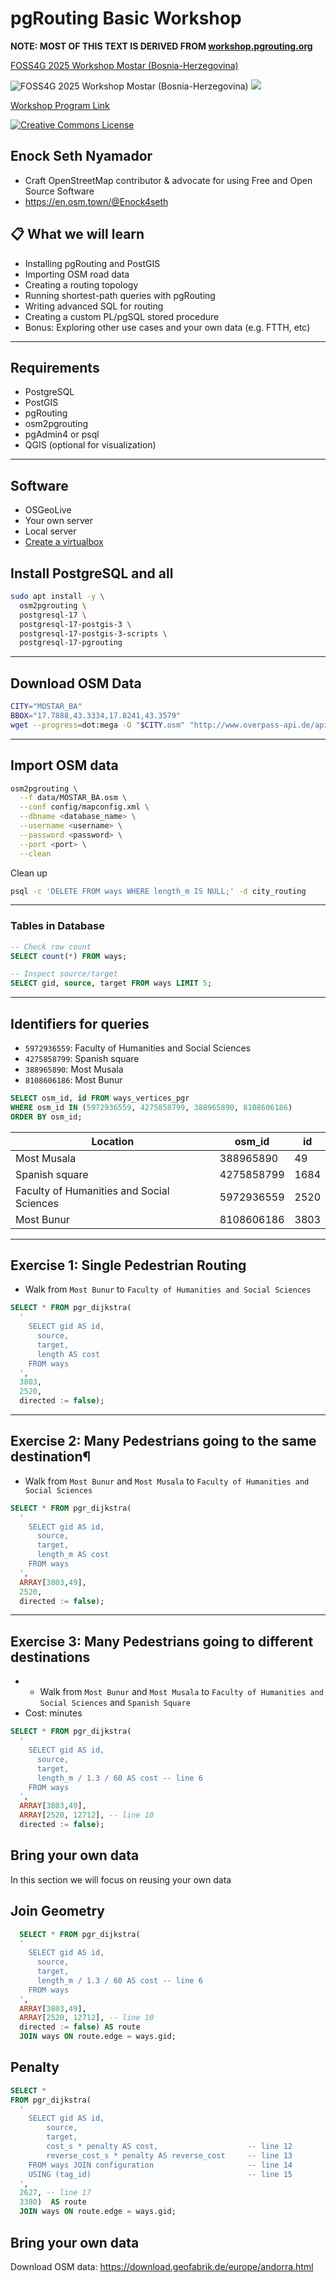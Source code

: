 # pgRouting Basic Workshop

**NOTE: MOST OF THIS TEXT IS DERIVED FROM [workshop.pgrouting.org](https://workshop.pgrouting.org)**

[FOSS4G 2025 Workshop Mostar (Bosnia-Herzegovina)](https://2025.europe.foss4g.org/)

![FOSS4G 2025 Workshop Mostar (Bosnia-Herzegovina)](img/foss4g-europe-2025.png ) ![](img/pgrouting.png)

[Workshop Program Link](https://talks.osgeo.org/foss4g-europe-2025-workshops/talk/3Y3HSG/)

[![Creative Commons License](http://i.creativecommons.org/l/by-sa/4.0/88x31.png)](https://creativecommons.org/licenses/by-sa/4.0/)

## Enock Seth Nyamador

* Craft OpenStreetMap contributor & advocate for using Free and Open Source Software
* <https://en.osm.town/@Enock4seth>

## 📋 What we will learn

* Installing pgRouting and PostGIS
* Importing OSM road data
* Creating a routing topology
* Running shortest-path queries with pgRouting
* Writing advanced SQL for routing
* Creating a custom PL/pgSQL stored procedure
* Bonus: Exploring other use cases and your own data (e.g. FTTH, etc)

---

## Requirements

* PostgreSQL
* PostGIS
* pgRouting
* osm2pgrouting
* pgAdmin4 or psql
* QGIS (optional for visualization)

---

## Software

* OSGeoLive
* Your own server
* Local server
* [Create a virtualbox](https://workshop.pgrouting.org/3.0/en/general-intro/osgeolive.html)

## Install PostgreSQL and all

```bash
sudo apt install -y \
  osm2pgrouting \
  postgresql-17 \
  postgresql-17-postgis-3 \
  postgresql-17-postgis-3-scripts \
  postgresql-17-pgrouting
```

---

## Download OSM Data

```bash
CITY="MOSTAR_BA"
BBOX="17.7888,43.3334,17.8241,43.3579"
wget --progress=dot:mega -O "$CITY.osm" "http://www.overpass-api.de/api/xapi?*[bbox=${BBOX}][@meta]"

```

---

## Import OSM data

```bash
osm2pgrouting \
  --f data/MOSTAR_BA.osm \
  --conf config/mapconfig.xml \
  --dbname <database_name> \
  --username <username> \
  --password <password> \
  --port <port> \
  --clean
```

Clean up

```bash
psql -c 'DELETE FROM ways WHERE length_m IS NULL;' -d city_routing
```

---

### Tables in Database

```sql
-- Check row count
SELECT count(*) FROM ways;

-- Inspect source/target
SELECT gid, source, target FROM ways LIMIT 5;
```

---

## Identifiers for queries

* `5972936559`: Faculty of Humanities and Social Sciences
* `4275858799`: Spanish square
* `388965890`: Most Musala
* `8108606186`: Most Bunur

```sql
SELECT osm_id, id FROM ways_vertices_pgr
WHERE osm_id IN (5972936559, 4275858799, 388965890, 8108606186)
ORDER BY osm_id;
```

 Location |  osm_id   |  id
----|------------|------
 Most Musala |388965890 |   49
 Spanish square|4275858799 | 1684
 Faculty of Humanities and Social Sciences|5972936559 | 2520
 Most Bunur|8108606186 | 3803

---

## Exercise 1: Single Pedestrian Routing

* Walk from `Most Bunur` to `Faculty of Humanities and Social Sciences`

```sql
SELECT * FROM pgr_dijkstra(
  '
    SELECT gid AS id,
      source,
      target,
      length AS cost
    FROM ways
  ',
  3803,
  2520,
  directed := false);
```

---

## Exercise 2: Many Pedestrians going to the same destination¶

* Walk from `Most Bunur` and `Most Musala` to `Faculty of Humanities and Social Sciences`

```sql
SELECT * FROM pgr_dijkstra(
  '
    SELECT gid AS id,
      source,
      target,
      length_m AS cost
    FROM ways
  ',
  ARRAY[3803,49],
  2520,
  directed := false);
```

---

## Exercise 3: Many Pedestrians going to different destinations

* * Walk from `Most Bunur` and `Most Musala` to `Faculty of Humanities and Social Sciences` and `Spanish Square`
* Cost: minutes

```sql
SELECT * FROM pgr_dijkstra(
  '
    SELECT gid AS id,
      source,
      target,
      length_m / 1.3 / 60 AS cost -- line 6
    FROM ways
  ',
  ARRAY[3803,49],
  ARRAY[2520, 12712], -- line 10
  directed := false);
  ```

## Bring your own data

In this section we will focus on reusing your own data

## Join Geometry

```sql
  SELECT * FROM pgr_dijkstra(
  '
    SELECT gid AS id,
      source,
      target,
      length_m / 1.3 / 60 AS cost -- line 6
    FROM ways
  ',
  ARRAY[3803,49],
  ARRAY[2520, 12712], -- line 10
  directed := false) AS route
  JOIN ways ON route.edge = ways.gid;
  ```

## Penalty

```sql
SELECT *
FROM pgr_dijkstra(
  '
    SELECT gid AS id,
        source,
        target,
        cost_s * penalty AS cost,                    -- line 12
        reverse_cost_s * penalty AS reverse_cost     -- line 13
    FROM ways JOIN configuration                     -- line 14
    USING (tag_id)                                   -- line 15
  ',
  2627, -- line 17
  3380)  AS route
  JOIN ways ON route.edge = ways.gid;

```

## Bring your own data

Download OSM data: <https://download.geofabrik.de/europe/andorra.html>

